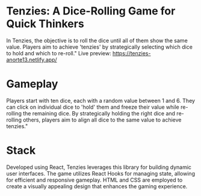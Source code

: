 # Tenzies: A Dice-Rolling Game for Quick Thinkers

In Tenzies, the objective is to roll the dice until all of them show the same value. Players aim to achieve 'tenzies' by strategically selecting which dice to hold and which to re-roll."
Live preview: https://tenzies-anorte13.netlify.app/

# Gameplay

Players start with ten dice, each with a random value between 1 and 6. They can click on individual dice to 'hold' them and freeze their value while re-rolling the remaining dice. By strategically holding the right dice and re-rolling others, players aim to align all dice to the same value to achieve tenzies."

# Stack

Developed using React, Tenzies leverages this library for building dynamic user interfaces. The game utilizes React Hooks for managing state, allowing for efficient and responsive gameplay. HTML and CSS are employed to create a visually appealing design that enhances the gaming experience.
